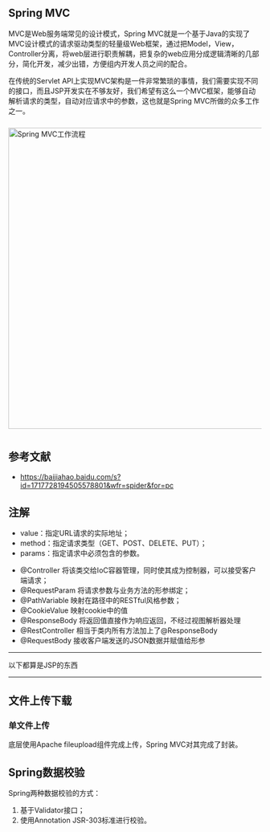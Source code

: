 ## Spring MVC
MVC是Web服务端常见的设计模式，Spring MVC就是一个基于Java的实现了MVC设计模式的请求驱动类型的轻量级Web框架，通过把Model，View，Controller分离，将web层进行职责解耦，把复杂的web应用分成逻辑清晰的几部分，简化开发，减少出错，方便组内开发人员之间的配合。

在传统的Servlet API上实现MVC架构是一件非常繁琐的事情，我们需要实现不同的接口，而且JSP开发实在不够友好，我们希望有这么一个MVC框架，能够自动解析请求的类型，自动对应请求中的参数，这也就是Spring MVC所做的众多工作之一。

<img alt="Spring MVC工作流程" src="https://img.foril.fun/20220703164144.png" width=600px style="margin:10px auto"/>

## 参考文献
- https://baijiahao.baidu.com/s?id=1717728194505578801&wfr=spider&for=pc

## 注解 
  * value：指定URL请求的实际地址；
  * method：指定请求类型（GET、POST、DELETE、PUT）；
  * params：指定请求中必须包含的参数。
- @Controller 将该类交给IoC容器管理，同时使其成为控制器，可以接受客户端请求；
- @RequestParam 将请求参数与业务方法的形参绑定；
- @PathVariable 映射在路径中的RESTful风格参数；
- @CookieValue 映射cookie中的值 
- @ResponseBody 将返回值直接作为响应返回，不经过视图解析器处理 
- @RestController 相当于类内所有方法加上了@ResponseBody
- @RequestBody 接收客户端发送的JSON数据并赋值给形参


***
以下都算是JSP的东西
***

## 文件上传下载

### 单文件上传

底层使用Apache fileupload组件完成上传，Spring MVC对其完成了封装。

## Spring数据校验

Spring两种数据校验的方式：
1. 基于Validator接口；
2. 使用Annotation JSR-303标准进行校验。